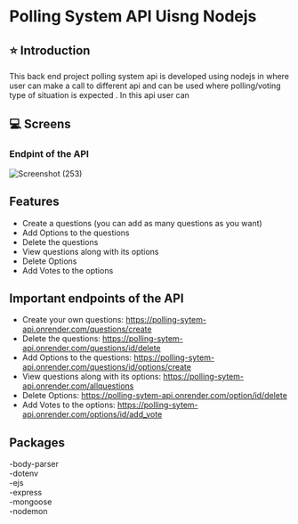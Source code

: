 # Polling System API Uisng Nodejs

## ⭐ Introduction
This back end project polling system api is developed using nodejs in where user can make a call to different api and 
can be used where polling/voting type of situation is expected . In this api user can 

## 💻 Screens
###  Endpint of the API
![Screenshot (253)](https://user-images.githubusercontent.com/114288083/230817352-8c37d841-71be-452a-b4c0-2d09da7ce0c3.png)

## Features
- Create a questions (you can add as many questions as you want)
- Add Options to the questions
- Delete the questions
- View questions along with its options
- Delete Options
- Add Votes to the options

## Important endpoints of the API
- Create your own questions: https://polling-sytem-api.onrender.com/questions/create
- Delete the questions: https://polling-sytem-api.onrender.com/questions/id/delete
- Add Options to the questions: https://polling-sytem-api.onrender.com/questions/id/options/create
- View questions along with its options: https://polling-sytem-api.onrender.com/allquestions
- Delete Options:  https://polling-sytem-api.onrender.com/option/id/delete
- Add Votes to the options: https://polling-sytem-api.onrender.com/options/id/add_vote


## Packages <br/>                        
-body-parser <br/>
-dotenv<br/>
-ejs<br/>
-express<br/>
-mongoose<br/>
-nodemon<br/>
<br/>
<br/>




